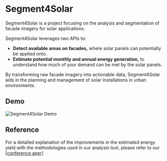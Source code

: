 # Segment4Solar

Segment4Solar is a project focusing on the analysis and segmentation of facade imagery for solar applications. 

Segment4Solar leverages two APIs to:
- **Detect available areas on facades,** where solar panels can potentially be applied onto.
- **Estimate potential monthly and annual energy generation,** to understand how much of your demand can be met by the solar panels.

By transforming raw facade imagery into actionable data, Segment4Solar aids in the planning and management of solar installations in urban environments.

## Demo

![Segment4Solar Demo](demo.gif)

## Reference

For a detailed explanation of the improvements in the estimated energy yield with the methodologies used in our analysis tool, please refer to our [[conference aper]](https://iopscience.iop.org/article/10.1088/1742-6596/2600/4/042005/pdf)
